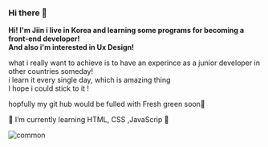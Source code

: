 ### Hi there 👋

<!--
**Jiin4475/Jiin4475** is a ✨ _special_ ✨ repository because its `README.md` (this file) appears on your GitHub profile.

Here are some ideas to get you started:-->
<p><strong>Hi! I'm Jiin i live in Korea and learning some programs for becoming a front-end developer!
<br>And also i'm interested in Ux Design! </strong></p>

<p>what i really want to achieve is to have an experince as a junior developer in other countries someday! <br>
i learn it every single day, which is amazing thing <br>
I hope i could stick to it !</p>

hopfully my git hub would be fulled with Fresh green soon🌱<br>
<p>🐣  I’m currently learning HTML, CSS ,JavaScrip 🐣</p>

![common](https://github.com/Jiin4475/Jiin4475/assets/134131529/95d64734-e60e-4766-b271-e27507dcca31)
